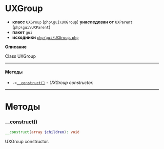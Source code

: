 # UXGroup

- **класс** `UXGroup` (`php\gui\UXGroup`) **унаследован от** `UXParent` (`php\gui\UXParent`)
- **пакет** `gui`
- **исходники** [`php/gui/UXGroup.php`](./src/main/resources/JPHP-INF/sdk/php/gui/UXGroup.php)

**Описание**

Class UXGroup

---

#### Методы

- `->`[`__construct()`](#method-__construct) - _UXGroup constructor._

---
# Методы

<a name="method-__construct"></a>

### __construct()
```php
__construct(array $children): void
```
UXGroup constructor.